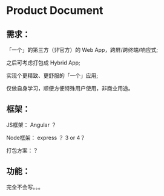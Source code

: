 # Product Document

## 需求：

「一个」的第三方（非官方）的 Web App，跨屏/跨终端/响应式;

之后可考虑打包成 Hybrid App;

实现个更精致、更舒服的「一个」应用;

仅做自身学习，顺便方便特殊用户使用，非商业用途。

## 框架：

JS框架： Angular ？

Node框架： express ？ 3 or 4？

打包方案：？

## 功能：

完全不会写。。。

